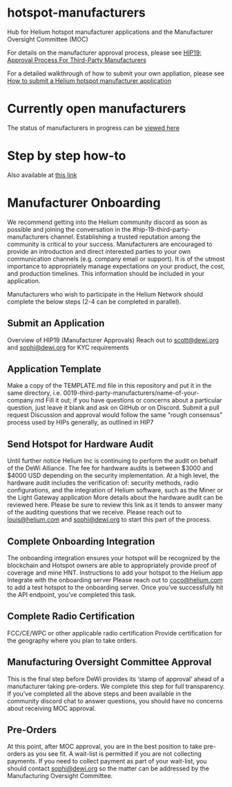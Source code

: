 # hotspot-manufacturers

Hub for Helium hotspot manufacturer applications and the Manufacturer Oversight Committee (MOC)

For details on the manufacturer approval process, please see [HIP19: Approval Process For Third-Party Manufacturers](https://github.com/helium/HIP/blob/master/0019-third-party-manufacturers.md)

For a detailed walkthrough of how to submit your own appliation, please see [How to submit a Helium hotspot manufacturer application](https://jamiedubs.com/blog/how-to-submit-helium-manufacturer-application/)

# Currently open manufacturers

The status of manufacturers in progress can be [viewed here](https://docs.google.com/spreadsheets/d/1pOmrMV_oiF0FtR1NOX_pqykKOBsb_QghiNkTlF644DU/edit?usp=sharing)

# Step by step how-to 
Also available at [this link](https://docs.google.com/document/d/1_Z9In5uIrz-bCxIntVoWdSt-ve-5RUT-P2AkscgWq7M) 

# Manufacturer Onboarding

We recommend getting into the Helium community discord as soon as possible and joining the conversation in the #hip-19-third-party-manufacturers channel. Establishing a trusted reputation among the community is critical to your success. Manufacturers are encouraged to provide an introduction and direct interested parties to your own communication channels (e.g. company email or support). It is of the utmost importance to appropriately manage expectations on your product, the cost, and production timelines. This information should be included in your application. 

Manufacturers who wish to participate in the Helium Network should complete the below steps (2-4 can be completed in parallel).

## Submit an Application 
 Overview of HIP19 (Manufacturer Approvals)
 Reach out to scott@dewi.org and sophi@dewi.org for KYC requirements
 
## Application Template
 Make a copy of the TEMPLATE.md file in this repository and put it in the same directory, i.e. 0019-third-party-manufacturers/name-of-your-company.md
 Fill it out; if you have questions or concerns about a particular question, just leave it blank and ask on GitHub or on Discord.
 Submit a pull request
 Discussion and approval would follow the same "rough consensus” process used by HIPs generally, as outlined in HIP7
 
## Send Hotspot for Hardware Audit 
 Until further notice Helium Inc is continuing to perform the audit on behalf of the DeWi Alliance.
 The fee for hardware audits is between $3000 and $4000 USD depending on the security implementation.
 At a high level, the hardware audit includes the verification of: security methods, radio configurations, and the integration of Helium software, such as the    Miner or the Light Gateway application
 More details about the hardware audit can be reviewed here. Please be sure to review this link as it tends to answer many of the auditing questions that we receive.
 Please reach out to louis@helium.com and sophi@dewi.org to start this part of the process. 
 
## Complete Onboarding Integration 
 The onboarding integration ensures your hotspot will be recognized by the blockchain and Hotspot owners are able to appropriately provide proof of coverage and mine HNT.
 Instructions to add your hotspot to the Helium app 
 Integrate with the onboarding server 
 Please reach out to coco@helium.com to add a test hotspot to the onboarding server.
 Once you’ve successfully hit the API endpoint, you’ve completed this task.
 
## Complete Radio Certification
 FCC/CE/WPC or other applicable radio certification
 Provide certification for the geography where you plan to take orders.

 
## Manufacturing Oversight Committee Approval
 This is the final step before DeWi provides its ‘stamp of approval’ ahead of a manufacturer taking pre-orders. 
 We complete this step for full transparency.
 If you’ve completed all the above steps and been available in the community discord chat to answer questions, you should have no concerns about receiving MOC approval. 

## Pre-Orders
 At this point, after MOC approval, you are in the best position to take pre-orders as you see fit.
 A wait-list is permitted if you are not collecting payments. If you need to collect payment as part of your wait-list, you should contact sophi@dewi.org so the matter can be addressed by the Manufacturing Oversight Committee.

